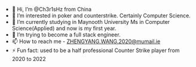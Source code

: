 - 👋 Hi, I’m @Ch3r1sHz from China
- 👀 I’m interested in poker and counterstrike. Certainly Computer Science.
- 🌱 I’m currently studying in Maynooth University Ms in Computer Science(Applied) and now is my first year.
- 💞️ I’m trying to become a full stack engineer.
- 📫 How to reach me - ZHENGYANG.WANG.2020@mumail.ie
- ⚡ Fun fact: used to be a half professional Counter Strike player from 2020 to 2022

<!---
Ch3r1sHz/Ch3r1sHz is a ✨ special ✨ repository because its `README.md` (this file) appears on your GitHub profile.
You can click the Preview link to take a look at your changes.
--->

